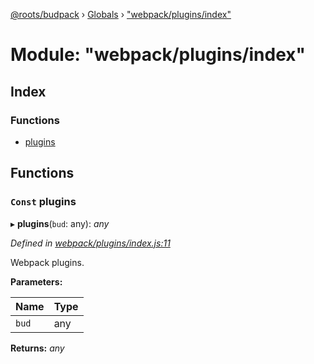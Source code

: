 [@roots/budpack](../README.md) › [Globals](../globals.md) › ["webpack/plugins/index"](_webpack_plugins_index_.md)

# Module: "webpack/plugins/index"

## Index

### Functions

* [plugins](_webpack_plugins_index_.md#const-plugins)

## Functions

### `Const` plugins

▸ **plugins**(`bud`: any): *any*

*Defined in [webpack/plugins/index.js:11](https://github.com/roots/bud-support/blob/bc9161d/src/budpack/builder/webpack/plugins/index.js#L11)*

Webpack plugins.

**Parameters:**

Name | Type |
------ | ------ |
`bud` | any |

**Returns:** *any*
